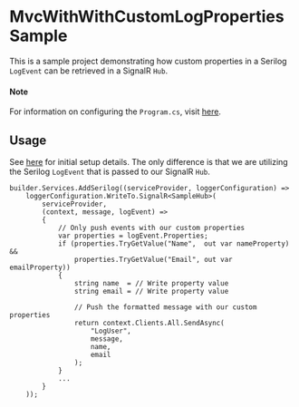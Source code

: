 # MvcWithWithCustomLogProperties Sample

This is a sample project demonstrating how custom properties in a Serilog `LogEvent` can be retrieved in a SignalR `Hub`.

#### Note

For information on configuring the `Program.cs`, visit [here](../../src/README.md).

## Usage

See [here](../Mvc/README.md) for initial setup details. The only difference is that we are utilizing the Serilog `LogEvent` that is passed to our SignalR `Hub`.

    builder.Services.AddSerilog((serviceProvider, loggerConfiguration) => 
        loggerConfiguration.WriteTo.SignalR<SampleHub>(
            serviceProvider, 
            (context, message, logEvent) =>
            {
                // Only push events with our custom properties
                var properties = logEvent.Properties;
                if (properties.TryGetValue("Name",  out var nameProperty) &&
                    properties.TryGetValue("Email", out var emailProperty))
                {
                    string name  = // Write property value
                    string email = // Write property value
                    
                    // Push the formatted message with our custom properties
                    return context.Clients.All.SendAsync(
                        "LogUser", 
                        message, 
                        name, 
                        email
                    );
                }
                ...
            }
        ));